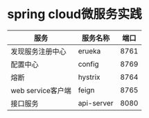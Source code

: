 # spring cloud微服务实践

| 服务              | 服务名称   | 端口 |
| ----------------- | ---------- | ---- |
| 发现服务注册中心  | erueka     | 8761 |
| 配置中心          | config     | 8769 |
| 熔断              | hystrix    | 8764 |
| web service客户端 | feign      | 8765 |
| 接口服务          | api-server | 8080 |

